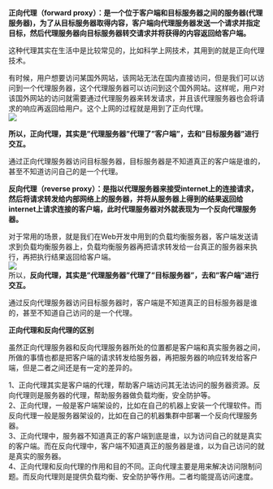 **正向代理（forward proxy）：是一个位于客户端和目标服务器之间的服务器(代理服务器)，为了从目标服务器取得内容，客户端向代理服务器发送一个请求并指定目标，然后代理服务器向目标服务器转交请求并将获得的内容返回给客户端。**

这种代理其实在生活中是比较常见的，比如科学上网技术，其用到的就是正向代理技术。

有时候，用户想要访问某国外网站，该网站无法在国内直接访问，但是我们可以访问到一个代理服务器，这个代理服务器可以访问到这个国外网站。这样呢，用户对该国外网站的访问就需要通过代理服务器来转发请求，并且该代理服务器也会将请求的响应再返回给用户。这个上网的过程就是用到了正向代理。<br />![](https://cdn.nlark.com/yuque/0/2022/png/5378072/1672210347417-df88f54d-d24f-4088-927f-dc3670b653e0.png#averageHue=%23f7f6f6&clientId=uc1d40fc2-73b2-4&from=paste&id=u777ce25d&originHeight=586&originWidth=1222&originalType=url&ratio=1&rotation=0&showTitle=false&status=done&style=none&taskId=u08ad7ca6-4bbd-420b-b8a6-b15c7c2d2b9&title=)

**所以，正向代理，其实是”代理服务器”代理了”客户端”，去和”目标服务器”进行交互。**

通过正向代理服务器访问目标服务器，目标服务器是不知道真正的客户端是谁的，甚至不知道访问自己的是一个代理。


**反向代理（reverse proxy）：是指以代理服务器来接受internet上的连接请求，然后将请求转发给内部网络上的服务器，并将从服务器上得到的结果返回给internet上请求连接的客户端，此时代理服务器对外就表现为一个反向代理服务器。**

对于常用的场景，就是我们在Web开发中用到的负载均衡服务器，客户端发送请求到负载均衡服务器上，负载均衡服务器再把请求转发给一台真正的服务器来执行，再把执行结果返回给客户端。<br />![](https://cdn.nlark.com/yuque/0/2022/png/5378072/1672210367503-a61186b3-7de5-46a1-8af7-7fab9d6eaaab.png#averageHue=%23f7f6f6&clientId=uc1d40fc2-73b2-4&from=paste&id=u7a51c8ff&originHeight=589&originWidth=1291&originalType=url&ratio=1&rotation=0&showTitle=false&status=done&style=none&taskId=ubb8ba467-1563-424f-9d20-b77d1f5ba62&title=)<br />所以，**反向代理，其实是”代理服务器”代理了”目标服务器”，去和”客户端”进行交互。**

通过反向代理服务器访问目标服务器时，客户端是不知道真正的目标服务器是谁的，甚至不知道自己访问的是一个代理。


**正向代理和反向代理的区别**

虽然正向代理服务器和反向代理服务器所处的位置都是客户端和真实服务器之间，所做的事情也都是把客户端的请求转发给服务器，再把服务器的响应转发给客户端，但是二者之间还是有一定的差异的。

1、正向代理其实是客户端的代理，帮助客户端访问其无法访问的服务器资源。反向代理则是服务器的代理，帮助服务器做负载均衡，安全防护等。<br />2、正向代理，一般是客户端架设的，比如在自己的机器上安装一个代理软件。而反向代理一般是服务器架设的，比如在自己的机器集群中部署一个反向代理服务器。<br />3、正向代理中，服务器不知道真正的客户端到底是谁，以为访问自己的就是真实的客户端。而在反向代理中，客户端不知道真正的服务器是谁，以为自己访问的就是真实的服务器。<br />4、正向代理和反向代理的作用和目的不同。正向代理主要是用来解决访问限制问题。而反向代理则是提供负载均衡、安全防护等作用。二者均能提高访问速度。
